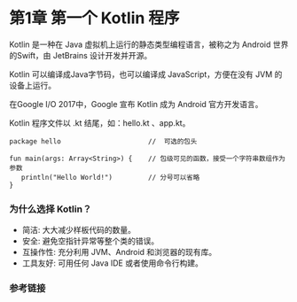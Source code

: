 # 第1章 第一个 Kotlin 程序

Kotlin 是一种在 Java 虚拟机上运行的静态类型编程语言，被称之为 Android 世界的Swift，由 JetBrains 设计开发并开源。

Kotlin 可以编译成Java字节码，也可以编译成 JavaScript，方便在没有 JVM 的设备上运行。

在Google I/O 2017中，Google 宣布 Kotlin 成为 Android 官方开发语言。

Kotlin 程序文件以  .kt 结尾，如：hello.kt 、app.kt。

```
package hello                      //  可选的包头
 
fun main(args: Array<String>) {    // 包级可见的函数，接受一个字符串数组作为参数
   println("Hello World!")         // 分号可以省略
}
```



### 为什么选择 Kotlin？

- 简洁: 大大减少样板代码的数量。
- 安全: 避免空指针异常等整个类的错误。
- 互操作性: 充分利用 JVM、Android 和浏览器的现有库。
- 工具友好: 可用任何 Java IDE 或者使用命令行构建。



### 参考链接